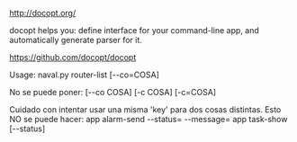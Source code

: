 http://docopt.org/

docopt helps you:
define interface for your command-line app, and
automatically generate parser for it.

https://github.com/docopt/docopt



Usage:
  naval.py router-list [--co=COSA] <name>

No se puede poner:
  [--co COSA]
  [-c COSA]
  [-c=COSA]

Cuidado con intentar usar una misma 'key' para dos cosas distintas.
Esto NO se puede hacer:
  app alarm-send --status=<status> --message=<message>
  app task-show [--status]

